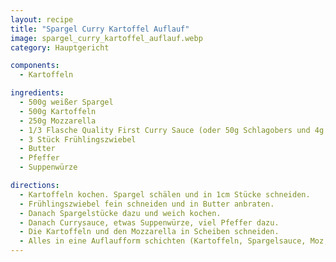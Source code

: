 ```yaml
---
layout: recipe
title: "Spargel Curry Kartoffel Auflauf"
image: spargel_curry_kartoffel_auflauf.webp
category: Hauptgericht

components:
  - Kartoffeln

ingredients:
  - 500g weißer Spargel
  - 500g Kartoffeln
  - 250g Mozzarella
  - 1/3 Flasche Quality First Curry Sauce (oder 50g Schlagobers und 4g Curry)
  - 3 Stück Frühlingszwiebel
  - Butter
  - Pfeffer
  - Suppenwürze

directions:
  - Kartoffeln kochen. Spargel schälen und in 1cm Stücke schneiden.
  - Frühlingszwiebel fein schneiden und in Butter anbraten.
  - Danach Spargelstücke dazu und weich kochen.
  - Danach Currysauce, etwas Suppenwürze, viel Pfeffer dazu.
  - Die Kartoffeln und den Mozzarella in Scheiben schneiden.
  - Alles in eine Auflaufform schichten (Kartoffeln, Spargelsauce, Moz, Kartoffeln) und für 10min ins Backrohr (vorgeheizt 200°C Ober/Unterhitze) stellen
---
```


